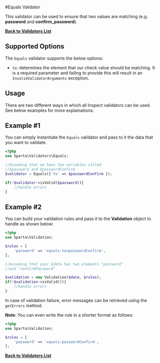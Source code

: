 #Equals Validator

This validator can be used to ensure that two values are matching (e.g. __password__ and __confirm_password__). 

[**Back to Validators List**](./reference.md#validators-list)

## Supported Options
The `Equals` validator supports the below options:

* `to`: determines the element that our check value should be matching. It is a required parameter and failing to provide this will result in an `InvalidValidatorArguments` exception.
 

## Usage
There are two different ways in which all Inspect validators can be used. See below examples for more explainations:

## Example #1
You can simply instantiate the `Equals` validator and pass to it the data that you want to validate. 

```php
<?php
use Sparta\Validators\Equals;

//Assuming that we have two variables called 
//$password and $passwordConfirm
$validator = Equals(['to' => $passwordConfirm ]);

if(!$validator->isValid($password)){ 
	//handle errors
}
```

## Example #2
You can build your validation rules and pass it to the __Validation__ object to handle as shown below:

```php
<?php
use Sparta\Validation;

$rules = [
	'password' => 'equals:to=passwordConfirm',
];

//Assuming that your $data has two elements "password"
//and "confirmPassword"

$validation = new Validation($data, $rules);
if(!$validation->isValid()){
	//handle errors
}

```
In case of validation failure, error messages can be retrieved using the `getErrors` method.

__Note__: You can even write the rule in a shorter format as follows:

```php
<?php
use Sparta\Validation;

$rules = [
	'password' => 'equals:passwordConfirm',
];

```

[**Back to Validators List**](./reference.md#validators-list)
